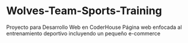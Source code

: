 # Wolves-Team-Sports-Training
Proyecto para Desarrollo Web en CoderHouse
Página web enfocada al entrenamiento deportivo incluyendo un pequeño e-commerce
